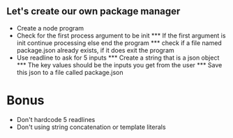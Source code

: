 
## Let's create our own package manager

* Create a node program
* Check for the first process argument to be init
*** If the first argument is init continue processing else end the program
*** check if a file named package.json already exists, if it does exit the program
* Use readline to ask for 5 inputs
*** Create a string that is a json object
*** The key values should be the inputs you get from the user
*** Save this json to a file called package.json

# Bonus
* Don't hardcode 5 readlines
* Don't using string concatenation or template literals
